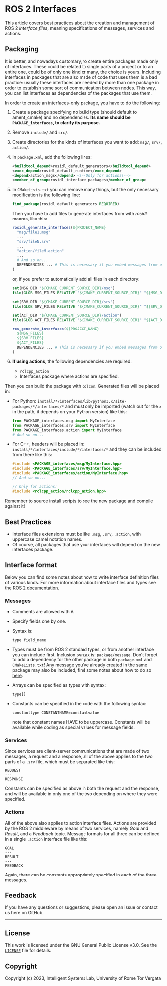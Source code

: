 # ROS 2 Interfaces

This article covers best practices about the creation and management of ROS 2 *interface files*, meaning specifications of messages, services and actions.

## Packaging

It is better, and nowadays customary, to create entire packages made only of interfaces. These could be related to single parts of a project or to an entire one, could be of only one kind or many, the choice is yours. Including interfaces in packages that are also made of code that uses them is a bad practice: usually these interfaces are needed by more than one package in order to establish some sort of communication between nodes. This way, you can list interfaces as dependencies of the packages that use them.

In order to create an interfaces-only package, you have to do the following:

1. Create a package specifying no build type (should default to ament_cmake) and no dependencies. **Its name should be `PACKAGE_interfaces`, to clarify its purpose.**
2. Remove `include/` and `src/`.
3. Create directories for the kinds of interfaces you want to add: `msg/`, `srv/`, `action/`.
4. In `package.xml`, add the following lines:

    ```xml
    <buildtool_depend>rosidl_default_generators</buildtool_depend>
    <exec_depend>rosidl_default_runtime</exec_depend>
    <depend>action_msgs</depend> <!--Only for actions!-->
    <member_of_group>rosidl_interface_packages</member_of_group>
    ```

5. In `CMakeLists.txt` you can remove many things, but the only necessary modification is the following line:

    ```cmake
    find_package(rosidl_default_generators REQUIRED)
    ```

    Then you have to add files to generate interfaces from with *rosidl* macros, like this:

    ```cmake
    rosidl_generate_interfaces(${PROJECT_NAME}
      "msg/file1.msg"
      ...
      "srv/fileN.srv"
      ...
      "action/fileM.action"
      ...
      # And so on...
      DEPENDENCIES ... # This is necessary if you embed messages from other packages into yours
    )
    ```

    or, if you prefer to automatically add all files in each directory:

    ```cmake
    set(MSG_DIR "${CMAKE_CURRENT_SOURCE_DIR}/msg")
    file(GLOB MSG_FILES RELATIVE "${CMAKE_CURRENT_SOURCE_DIR}" "${MSG_DIR}/*.msg")

    set(SRV_DIR "${CMAKE_CURRENT_SOURCE_DIR}/srv")
    file(GLOB SRV_FILES RELATIVE "${CMAKE_CURRENT_SOURCE_DIR}" "${SRV_DIR}/*.srv")

    set(ACT_DIR "${CMAKE_CURRENT_SOURCE_DIR}/action")
    file(GLOB ACT_FILES RELATIVE "${CMAKE_CURRENT_SOURCE_DIR}" "${ACT_DIR}/*.action")

    ros_generate_interfaces(${PROJECT_NAME}
      ${MSG_FILES}
      ${SRV_FILES}
      ${ACT_FILES}
      DEPENDENCIES ... # This is necessary if you embed messages from other packages into yours
    )
    ```

6. **If using actions**, the following dependencies are required:
    - `rclcpp_action`
    - Interfaces package where actions are specified.

Then you can build the package with `colcon`. Generated files will be placed in:

- For Python: `install/*/interfaces/lib/python3.x/site-packages/*/interfaces/*` and must only be imported (watch out for the `x` in the path, it depends on your Python version) like this:

    ```python
    from PACKAGE_interfaces.msg import MyInterface
    from PACKAGE_interfaces.srv import MyInterface
    from PACKAGE_interfaces.action import MyInterface
    # And so on...
    ```

- For C++, headers will be placed in: `install/*/interfaces/include/*/interfaces/*` and they can be included from there like this:

    ```c++
    #include <PACKAGE_interfaces/msg/MyInterface.hpp>
    #include <PACKAGE_interfaces/srv/MyInterface.hpp>
    #include <PACKAGE_interfaces/action/MyInterface.hpp>
    // And so on...

    // Only for actions:
    #include <rclcpp_action/rclcpp_action.hpp>
    ```

Remember to source install scripts to see the new package and compile against it!

## Best Practices

- Interface files extensions must be like `.msg`, `.srv`, `.action`, with uppercase camel notation names.
- Of course, all packages that use your interfaces will depend on the new interfaces package.

## Interface format

Below you can find some notes about how to write interface definition files of various kinds. For more information about interface files and types see the [ROS 2 documentation](https://docs.ros.org/en/humble/Concepts/About-ROS-Interfaces.html#about-ros-2-interfaces).

### Messages

- Comments are allowed with `#`.
- Specify fields one by one.
- Syntax is:

  ```msg
  type field_name
  ```

- Types must be from ROS 2 standard types, or from another interface you can include first.
  Inclusion syntax is: `package/message`.
  Don’t forget to add a dependency for the other package in both `package.xml` and `CMakeLists.txt`!
  Any message you’ve already created in the same package may also be included, find some notes about how to do so [here](https://docs.ros.org/en/humble/Tutorials/Single-Package-Define-And-Use-Interface.html#extra-use-an-existing-interface-definition).
- Arrays can be specified as types with syntax:

  ```msg
  type[]
  ```

- Constants can be specified in the code with the following syntax:

  ```msg
  constanttype CONSTANTNAME=constantvalue
  ```

  note that constant names HAVE to be uppercase. Constants will be available while coding as special values for message fields.

### Services

Since services are client-server communications that are made of two messages, a request and a response, all of the above applies to the two parts of a `.srv` file, which must be separated like this:

```srv
REQUEST
---
RESPONSE
```

Constants can be specified as above in both the request and the response, and will be available in only one of the two depending on where they were specified.

### Actions

All of the above also applies to action interface files. Actions are provided by the ROS 2 middleware by means of two services, namely *Goal* and *Result*, and a *Feedback* topic. Message formats for all three can be defined in a single `.action` interface file like this:

```action
GOAL
---
RESULT
---
FEEDBACK
```

Again, there can be constants appropriately specified in each of the three messages.

## Feedback

If you have any questions or suggestions, please open an issue or contact us here on GitHub.

---

## License

This work is licensed under the GNU General Public License v3.0. See the [`LICENSE`](LICENSE) file for details.

## Copyright

Copyright (c) 2023, Intelligent Systems Lab, University of Rome Tor Vergata
